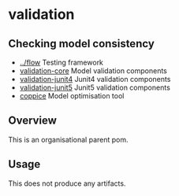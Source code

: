 
<!-- title start -->

# validation

Checking model consistency
---


 * [../flow](https://github.com/Mastercard/flow) Testing framework
 * [validation-core](validation-core) Model validation components
 * [validation-junit4](validation-junit4) Junit4 validation components
 * [validation-junit5](validation-junit5) Junit5 validation components
 * [coppice](coppice) Model optimisation tool

<!-- title end -->

## Overview

This is an organisational parent pom.

## Usage

This does not produce any artifacts.
